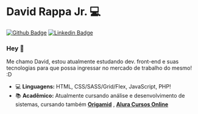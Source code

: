 # David Rappa Jr. 💻
[![Github Badge](https://img.shields.io/badge/-Github-000?style=flat-square&logo=Github&logoColor=white&link=https://github.com/davidrappa)](https://github.com/davidrappa)
[![Linkedin Badge](https://img.shields.io/badge/-LinkedIn-blue?style=flat-square&logo=Linkedin&logoColor=white&link=https://www.linkedin.com/in/david-rappa-033708158//)](https://www.linkedin.com/in/david-rappa-033708158//)

<h3> Hey 👋 </h3>
Me chamo David, estou atualmente estudando dev. front-end e suas tecnologias para que possa ingressar no mercado de trabalho do mesmo! :D

- 💻 **Linguagens:** HTML, CSS/SASS/Grid/Flex, JavaScript, PHP!
- 📚 **Acadêmico:** Atualmente cursando análise e desenvolvimento de sistemas, cursando também **[Origamid](https://www.origamid.com/)** , **[Alura Cursos Online](https://www.alura.com.br/)**
